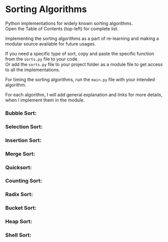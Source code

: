 # Sorting Algorithms

Python implementations for widely known sorting algorithms.\
Open the Table of Contents (top-left) for complete list.

Implementing the sorting algorithms as a part of re-learning and making a modular source available for future usages.

If you need a specific type of sort, copy and paste the specific function from the `sorts.py` file to your code.\
Or add the `sorts.py` file to your project folder as a module file to get access to all the implementations.

For timing the sorting algorithms, run the `main.py` file with your intended algorithm.

For each algorithm, I will add general explanation and links for more details, when I implement them in the module.

### Bubble Sort:

### Selection Sort:

### Insertion Sort:

### Merge Sort:

### Quicksort:

### Counting Sort:

### Radix Sort:

### Bucket Sort:

### Heap Sort:

### Shell Sort:

